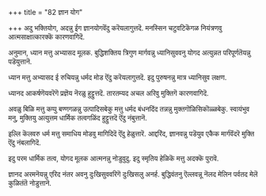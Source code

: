 +++
title = "82 ज्ञान योग"

+++
अदु भक्तियोग, अदन्नु ईग ज्ञानयोगवॆंदु करॆयलागुत्तदॆ. मनस्सिन चटुवटिकॆगळ नियंत्रणवु आत्मसाक्षात्कारक्कॆ कारणवागिदॆ.

अनुमान, ध्यान मत्तु अभ्यासद मूलक. बुद्धिशक्तिय त्रिगुण मार्गवन्नु ध्यानिसुववनु योगद अत्युन्नत परिपूर्णतॆयन्नु पडॆयुत्तानॆ.

ध्यान मत्तु अभ्यासद ई रुचियन्नु धर्मद मोड ऎंदु करॆयलागुत्तदॆ. इदु पुरुषनन्नु मात्र ध्यानिसुव लक्षण.

ध्यानद आकर्षणॆयवरॆगॆ प्रज्ञॆय नॆरळु हुट्टुत्तदॆ. तारतम्यद अचल अरिवु मुक्तिगॆ कारणवागिदॆ.

अवळु बिळि मत्तु कप्पु बण्णगळन्नु उत्पादिसबेकु मत्तु धर्मद बंधनदिंद तन्नन्नु मुक्तगॊळिसिकॊळ्ळबेकु. स्वायंभुव मनु, मुक्तियु अत्युत्तम धार्मिक तत्वगळिंद हुट्टुत्तदॆ ऎंदु नंबुत्तानॆ.

इल्लि कॆलवरु धर्म मत्तु समाधिय मोडवु मागिदिदॆ ऎंदु हेळुत्तारॆ. आद्दरिंद, ज्ञानवन्नु पडॆयुव एकैक मार्गवॆंदरॆ मुक्ति ऎंदु नंबलागिदॆ.

इदु परम धार्मिक तत्व, योगद मूलक आत्मनन्नु नोडुवुदु. इदु स्मृतिय हेळिकॆ मत्तु अदक्कॆ पुरावॆ.

ज्ञानद अरमनॆयन्नु एरिद नंतर अवनु दुःखिसुववरिगॆ दुःखिसलु अनर्ह. बुद्धिवंतनु ऎल्लवन्नू नॆलद मेलिन पर्वतद मेलॆ कुळितंतॆ नोडुत्तानॆ.

